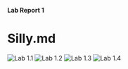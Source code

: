 **Lab Report 1**
# Silly.md
![Lab 1.1](Lab_1.1.png)
![Lab 1.2](Lab_1.2.PNG)
![Lab 1.3](Lab_1.3.PNG)
![Lab 1.4](Lab_1.4.PNG)
